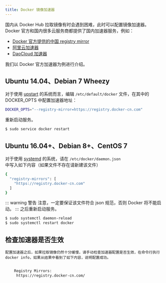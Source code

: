 ```yaml
---
title: Docker 镜像加速器
---
```


国内从 Docker Hub 拉取镜像有时会遇到困难，此时可以配置镜像加速器。Docker 官方和国内很多云服务商都提供了国内加速器服务，例如：

 * [Docker 官方提供的中国 registry mirror](https://docs.docker.com/registry/recipes/mirror/#use-case-the-china-registry-mirror)   
 * [阿里云加速器](https://cr.console.aliyun.com/#/accelerator)   
 * [DaoCloud 加速器](https://www.daocloud.io/mirror#accelerator-doc)    
 
 我们以 Docker 官方加速器为例进行介绍。
 
 ## Ubuntu 14.04、Debian 7 Wheezy
 对于使用 [upstart](http://upstart.ubuntu.com/) 的系统而言，编辑 <code>/etc/default/docker</code> 文件，在其中的 DOCKER_OPTS 中配置加速器地址：
 ```sh  
 DOCKER_OPTS="--registry-mirror=https://registry.docker-cn.com"
 ```
 重新启动服务。
 ```sh 
 $ sudo service docker restart
 ```
 ## Ubuntu 16.04+、Debian 8+、CentOS 7
 对于使用 [systemd](https://www.freedesktop.org/wiki/Software/systemd/) 的系统，请在 <code>/etc/docker/daemon.json </code>中写入如下内容（如果文件不存在请新建该文件）
```sh  
{
  "registry-mirrors": [
    "https://registry.docker-cn.com"
  ]
}
```
::: warning 警告
注意，一定要保证该文件符合 json 规范，否则 Docker 将不能启动。
:::
之后重新启动服务。
 
 ```sh 
 $ sudo systemctl daemon-reload
 $ sudo systemctl restart docker
 ```
 ## 检查加速器是否生效
    配置加速器之后，如果拉取镜像仍然十分缓慢，请手动检查加速器配置是否生效，在命令行执行 docker info，如果从结果中看到了如下内容，说明配置成功。
```sh  
    
    Registry Mirrors:
     https://registry.docker-cn.com/
```
